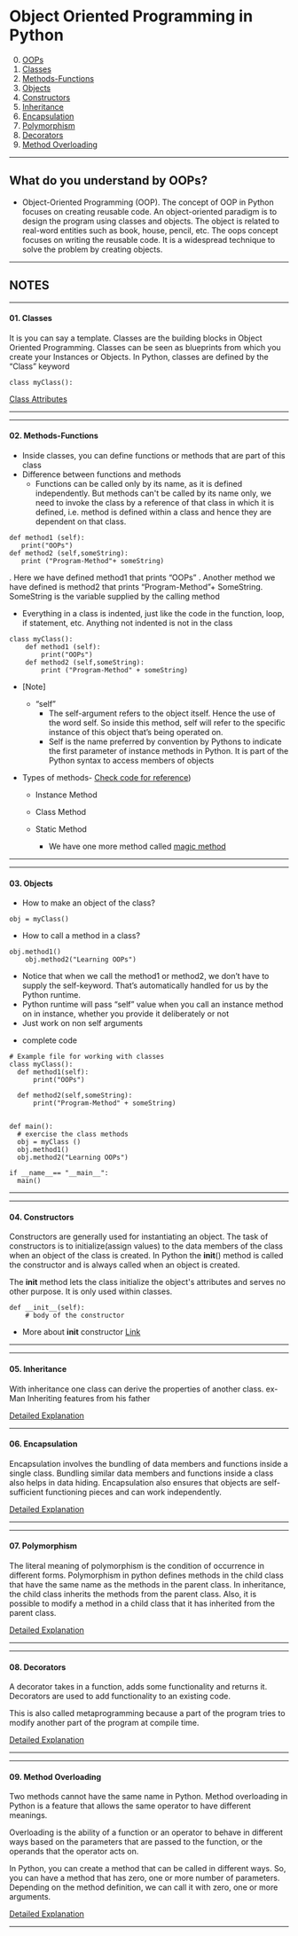 # Object Oriented Programming in Python

00. [OOPs](https://github.com/Shikha-code36/Object-Oriented-Programming-OOPs-Python#what-do-you-understand-by-oops)
01. [Classes](https://github.com/Shikha-code36/Object-Oriented-Programming-OOPs-Python#01-classes)
02. [Methods-Functions](https://github.com/Shikha-code36/Object-Oriented-Programming-OOPs-Python#02-methodsfunctions)
03. [Objects](https://github.com/Shikha-code36/Object-Oriented-Programming-OOPs-Python#03-objects)
04. [Constructors](https://github.com/Shikha-code36/Object-Oriented-Programming-OOPs-Python#04-constructors)
05. [Inheritance](https://github.com/Shikha-code36/Object-Oriented-Programming-OOPs-Python#05-inheritance)
06. [Encapsulation](https://github.com/Shikha-code36/Object-Oriented-Programming-OOPs-Python#06-encapsulation)
07. [Polymorphism](https://github.com/Shikha-code36/Object-Oriented-Programming-OOPs-Python#07-polymorphism)
08. [Decorators](https://github.com/Shikha-code36/Object-Oriented-Programming-OOPs-Python#08-decorators)
09. [Method Overloading](https://github.com/Shikha-code36/Object-Oriented-Programming-OOPs-Python#09-method-overloading)

------------
## What do you understand by OOPs?
- Object-Oriented Programming (OOP).
The concept of OOP in Python focuses on creating reusable code. 
An object-oriented paradigm is to design the program using classes and objects. 
The object is related to real-word entities such as book, house, pencil, etc. 
The oops concept focuses on writing the reusable code. 
It is a widespread technique to solve the problem by creating objects.

------------

## NOTES
------------
#### 01. Classes

It is you can say a template.
Classes are the building blocks in Object Oriented Programming. 
Classes can be seen as blueprints from which you create your Instances or Objects. 
In Python, classes are defined by the “Class” keyword

```
class myClass():
```
[Class Attributes](01.Class-Attributes)

------------
------------

#### 02. Methods-Functions

- Inside classes, you can define functions or methods that are part of this class
- Difference between functions and methods
    * Functions can be called only by its name, as it is defined independently. But methods can't be called by its name only, we need to invoke the class by a reference of that class in which it is defined, i.e. method is defined within a class and hence they are dependent on that class.

```
def method1 (self):
   print("OOPs")
def method2 (self,someString): 
   print ("Program-Method"+ someString)
```
. Here we have defined method1 that prints “OOPs”
. Another method we have defined is method2 that prints “Program-Method”+ SomeString. SomeString is the variable supplied by the calling method

- Everything in a class is indented, just like the code in the function, loop, if statement, etc. Anything not indented is not in the class
```
class myClass():
    def method1 (self):
        print("OOPs")
    def method2 (self,someString): 
        print ("Program-Method" + someString)
```
- [Note]
    - “self”
        - The self-argument refers to the object itself. Hence the use of the word self. So inside this method, self will refer to the specific instance of this object that’s being operated on.
        - Self is the name preferred by convention by Pythons to indicate the first parameter of instance methods in Python. It is part of the Python syntax to access members of objects

- Types of methods- [Check code for reference](02.Methods/methods.py))
    * Instance Method
    * Class Method
    * Static Method
        
        * We have one more method called [magic method](02.Methods/magic-method.py)

------------
------------
#### 03. Objects

- How to make an object of the class?
```
obj = myClass()
```

- How to call a method in a class?
```
obj.method1()
    obj.method2("Learning OOPs")
```
* Notice that when we call the method1 or method2, we don’t have to supply the self-keyword. That’s automatically handled for us by the Python runtime.
* Python runtime will pass “self” value when you call an instance method on in instance, whether you provide it deliberately or not
* Just work on non self arguments

- complete code
```
# Example file for working with classes
class myClass():
  def method1(self):
      print("OOPs")
        
  def method2(self,someString):    
      print("Program-Method" + someString)
  
      
def main():           
  # exercise the class methods
  obj = myClass ()
  obj.method1()
  obj.method2("Learning OOPs")
  
if __name__== "__main__":
  main()
```
------------
------------
#### 04. Constructors

Constructors are generally used for instantiating an object. The task of constructors is to initialize(assign values) to the data members of the class when an object of the class is created. In Python the __init__() method is called the constructor and is always called when an object is created.

The __init__ method lets the class initialize the object's attributes and serves no other purpose. It is only used within classes.

```
def __init__(self):
    # body of the constructor
```

* More about __init__ constructor [Link](04.init-constructor)
------------
------------
#### 05. Inheritance

With inheritance one class can derive the properties of another class.
ex- Man Inheriting features from his father

[Detailed Explanation](05.Inheritance)

------------
#### 06. Encapsulation

Encapsulation involves the bundling of data members and functions inside a single class. Bundling similar data members and functions inside a class also helps in data hiding. Encapsulation also ensures that objects are self-sufficient functioning pieces and can work independently.

[Detailed Explanation](06.Encapsulation)

------------
------------
#### 07. Polymorphism

The literal meaning of polymorphism is the condition of occurrence in different forms.
Polymorphism in python defines methods in the child class that have the same name as the methods in the parent class. In inheritance, the child class inherits the methods from the parent class. Also, it is possible to modify a method in a child class that it has inherited from the parent class.

[Detailed Explanation](07.Polymorphism)

------------
------------
#### 08. Decorators

A decorator takes in a function, adds some functionality and returns it.
Decorators are used to add functionality to an existing code.

This is also called metaprogramming because a part of the program tries to modify another part of the program at compile time.

[Detailed Explanation](08.Decorators)

------------
------------
#### 09. Method Overloading

Two methods cannot have the same name in Python. Method overloading in Python is a feature that allows the same operator to have different meanings.

Overloading is the ability of a function or an operator to behave in different ways based on the parameters that are passed to the function, or the operands that the operator acts on.

In Python, you can create a method that can be called in different ways. So, you can have a method that has zero, one or more number of parameters. Depending on the method definition, we can call it with zero, one or more arguments.

[Detailed Explanation](09.Method_overloading)

------------